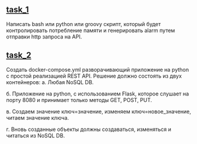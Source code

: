 ## [task_1](https://github.com/DevvIlya/GoodDutifulDrawings/tree/main/src/task_1)

Написать bash или python или groovy скрипт, который будет контролировать потребление памяти и генерировать alarm путем отправки http запроса на API.

## [task_2](https://github.com/DevvIlya/GoodDutifulDrawings/tree/main/src/task_2)

Создать docker-compose.yml разворачивающий приложение на python с простой реализацией REST API. Решение должно состоять из двух контейнеров:
а. Любая NoSQL DB.

б. Приложение на python, с использованием Flask, которое слушает на порту 8080 и принимает только методы GET, POST, PUT.

в. Создаем значение ключ=значение, изменяем ключ=новое_значение, читаем значение ключа.

г. Вновь созданные объекты должны создаваться, изменяться и читаться из NoSQL DB.